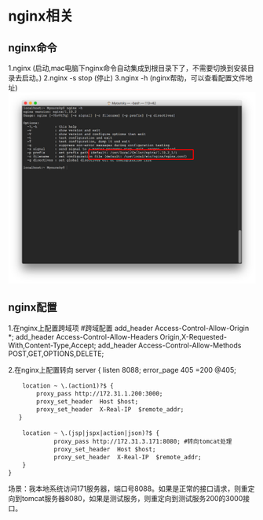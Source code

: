 # nginx相关

## nginx命令
1.nginx (启动,mac电脑下nginx命令自动集成到根目录下了，不需要切换到安装目录去启动。)
2.nginx -s  stop (停止)
3.nginx -h (nginx帮助，可以查看配置文件地址)
![](/images/1-3.png)

## nginx配置
1.在nginx上配置跨域项
	#跨域配置
	add_header Access-Control-Allow-Origin *;
	add_header Access-Control-Allow-Headers Origin,X-Requested-With,Content-Type,Accept;
	add_header Access-Control-Allow-Methods POST,GET,OPTIONS,DELETE;

2.在nginx上配置转向
	server {
	    listen       8088;
	    error_page   405 =200 @405;

	    location ~ \.(action1)?$ {
		    proxy_pass http://172.31.1.200:3000;
		    proxy_set_header  Host $host;
		    proxy_set_header  X-Real-IP  $remote_addr;
	   }

	    location ~ \.(jsp|jspx|action|json)?$ {
	             proxy_pass http://172.31.3.171:8080; #转向tomcat处理
	             proxy_set_header  Host $host;
	             proxy_set_header  X-Real-IP  $remote_addr;
	    }
	}
场景：我本地系统访问171服务器，端口号8088。如果是正常的接口请求，则重定向到tomcat服务器8080，如果是测试服务，则重定向到测试服务200的3000接口。
